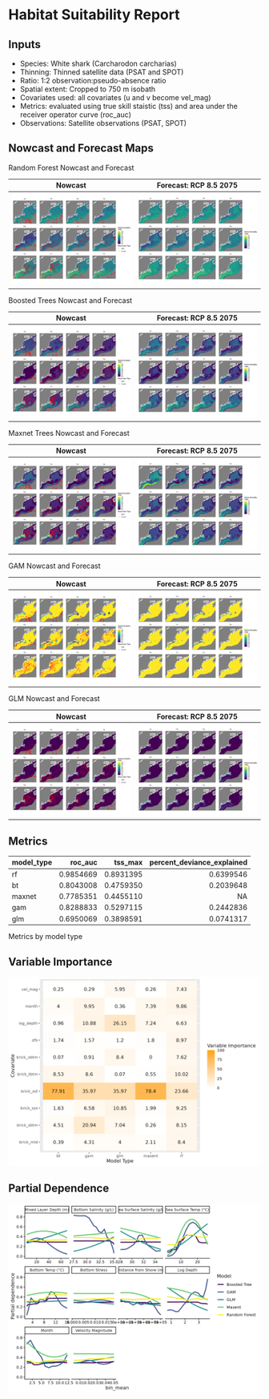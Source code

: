 Habitat Suitability Report
================

## Inputs

- Species: White shark (Carcharodon carcharias)
- Thinning: Thinned satellite data (PSAT and SPOT)
- Ratio: 1:2 observation:pseudo-absence ratio
- Spatial extent: Cropped to 750 m isobath
- Covariates used: all covariates (u and v become vel_mag)
- Metrics: evaluated using true skill staistic (tss) and area under the
  receiver operator curve (roc_auc)
- Observations: Satellite observations (PSAT, SPOT)

## Nowcast and Forecast Maps

Random Forest Nowcast and Forecast

| Nowcast | Forecast: RCP 8.5 2075 |
|:--:|:--:|
| ![](../../../../tidy_reports/versions/c21/110360/c21.110360.01_12_rf_compiled_casts.png) | ![](../../../../tidy_reports/versions/c21/110364/c21.110364.01_12_rf_compiled_casts.png) |

Boosted Trees Nowcast and Forecast

| Nowcast | Forecast: RCP 8.5 2075 |
|:--:|:--:|
| ![](../../../../tidy_reports/versions/c21/110360/c21.110360.01_12_bt_compiled_casts.png) | ![](../../../../tidy_reports/versions/c21/110364/c21.110364.01_12_bt_compiled_casts.png) |

Maxnet Trees Nowcast and Forecast

| Nowcast | Forecast: RCP 8.5 2075 |
|:--:|:--:|
| ![](../../../../tidy_reports/versions/c21/110360/c21.110360.01_12_maxent_compiled_casts.png) | ![](../../../../tidy_reports/versions/c21/110364/c21.110364.01_12_maxent_compiled_casts.png) |

GAM Nowcast and Forecast

| Nowcast | Forecast: RCP 8.5 2075 |
|:--:|:--:|
| ![](../../../../tidy_reports/versions/c21/110360/c21.110360.01_12_gam_compiled_casts.png) | ![](../../../../tidy_reports/versions/c21/110364/c21.110364.01_12_gam_compiled_casts.png) |

GLM Nowcast and Forecast

| Nowcast | Forecast: RCP 8.5 2075 |
|:--:|:--:|
| ![](../../../../tidy_reports/versions/c21/110360/c21.110360.01_12_glm_compiled_casts.png) | ![](../../../../tidy_reports/versions/c21/110364/c21.110364.01_12_glm_compiled_casts.png) |

## Metrics

| model_type |   roc_auc |   tss_max | percent_deviance_explained |
|:-----------|----------:|----------:|---------------------------:|
| rf         | 0.9854669 | 0.8931395 |                  0.6399546 |
| bt         | 0.8043008 | 0.4759350 |                  0.2039648 |
| maxnet     | 0.7785351 | 0.4455110 |                         NA |
| gam        | 0.8288833 | 0.5297115 |                  0.2442836 |
| glm        | 0.6950069 | 0.3898591 |                  0.0741317 |

Metrics by model type

## Variable Importance

![](m21.11036_tidy_compiled_files/figure-gfm/variable_importance-1.png)

## Partial Dependence

![](m21.11036_tidy_compiled_files/figure-gfm/partial_dependence-1.png)
